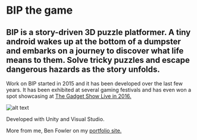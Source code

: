 # BIP the game

## BIP is a story-driven 3D puzzle platformer. A tiny android wakes up at the bottom of a dumpster and embarks on a journey to discover what life means to them. ​Solve tricky puzzles and escape dangerous hazards as the story unfolds.

Work on BIP started in 2015 and it has been developed over the last few years. It has been exhibited at several gaming festivals and has even won a spot showcasing at [The Gadget Show Live in 2016.](https://www.pcr-online.biz/2016/03/03/best-of-british-indie-gaming-to-be-showcased-at-gadget-show-live-2016/)

![alt text](https://benrfowler.weebly.com/uploads/7/7/9/6/77963442/oie-transparent-11_orig.png)

Developed with Unity and Visual Studio.

More from me, Ben Fowler on my [portfolio site.](https://benrfowler.weebly.com/projects.html)
